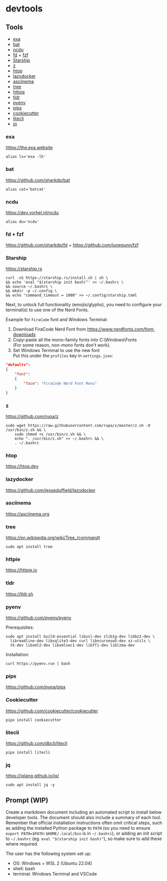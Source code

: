 # devtools

## Tools
- [exa](https://the.exa.website)
- [bat](https://github.com/sharkdp/bat)
- [ncdu](https://dev.yorhel.nl/ncdu)
- [fd](https://github.com/sharkdp/fd) + [fzf](https://github.com/junegunn/fzf)
- [Starship](https://starship.rs)
- [z](https://github.com/rupa/z)
- [htop](https://htop.dev)  
- [lazydocker](https://github.com/jesseduffield/lazydocker)
- [asciinema](https://asciinema.org)
- [tree](https://en.wikipedia.org/wiki/Tree_(command))
- [httpie](https://httpie.io)
- [tldr](https://tldr.sh)
- [pyenv](https://github.com/pyenv/pyenv)
- [pipx](https://github.com/pypa/pipx)
- [cookiecutter](https://github.com/cookiecutter/cookiecutter)
- [litecli](https://github.com/dbcli/litecli)
- [jq](https://jqlang.github.io/jq/)

### exa
https://the.exa.website

`alias ls='exa -lh'`

### bat
https://github.com/sharkdp/bat

`alias cat='batcat'`

### ncdu
https://dev.yorhel.nl/ncdu

`alias du='ncdu'`

### fd + fzf
https://github.com/sharkdp/fd + https://github.com/junegunn/fzf

### Starship
https://starship.rs

```console
curl -sS https://starship.rs/install.sh | sh \
&& echo 'eval "$(starship init bash)"' >> ~/.bashrc \
&& source ~/.bashrc \
&& mkdir -p ~/.config \
&& echo "command_timeout = 1000" >> ~/.config/starship.toml
```

Next, to unlock full functionality (emojis/glyphs), you need to configure your terminal(s) to use one of the Nerd Fonts. 

Example for `FiraCode` font and Windows Terminal:
1. Download FiraCode Nerd Font from https://www.nerdfonts.com/font-downloads
2. Copy-paste all the mono-family fonts into C:\\Windows\Fonts  
(For some reason, non-mono fonts don't work).
3. Set Windows Terminal to use the new font  
Put this under the `profiles` key in `settings.json`:
```json
"defaults": 
{
    "font": 
    {
        "face": "FiraCode Nerd Font Mono"
    }
}
```

### z
https://github.com/rupa/z

```console
sudo wget https://raw.githubusercontent.com/rupa/z/master/z.sh -O /usr/bin/z.sh && \
    sudo chmod +x /usr/bin/z.sh && \
    echo ". /usr/bin/z.sh" >> ~/.bashrc && \
    . ~/.bashrc
```

### htop
https://htop.dev

### lazydocker
https://github.com/jesseduffield/lazydocker

### asciinema
https://asciinema.org

### tree
https://en.wikipedia.org/wiki/Tree_(command)

`sudo apt install tree`

### httpie
https://httpie.io

### tldr
https://tldr.sh

### pyenv
https://github.com/pyenv/pyenv

Prerequisites:
```console
sudo apt install build-essential libssl-dev zlib1g-dev libbz2-dev \
  libreadline-dev libsqlite3-dev curl libncursesw5-dev xz-utils \
  tk-dev libxml2-dev libxmlsec1-dev libffi-dev liblzma-dev
```

Installation:
```console
curl https://pyenv.run | bash
```

### pipx
https://github.com/pypa/pipx

### Cookiecutter
https://github.com/cookiecutter/cookiecutter

```console
pipx install cookiecutter
```

### litecli
https://github.com/dbcli/litecli

```console
pipx install litecli
```

### jq
https://jqlang.github.io/jq/

```console
sudo apt install jq -y
```

## Prompt (WIP)
Create a markdown document including an automated script to install below developer tools. The document should also include a summary of each tool. Remember that official installation instructions often omit critical steps, such as adding the installed Python package to `PATH` (so you need to ensure `export PATH=$PATH:$HOME/.local/bin` is in `~/.bashrc`), or adding an init script to `~/.bashrc` (eg. `eval "$(starship init bash)"`), so make sure to add these where required.

The user has the following system set up:

- OS: Windows + WSL 2 (Ubuntu 22.04)
- shell: bash
- terminal: Windows Terminal and VSCode
